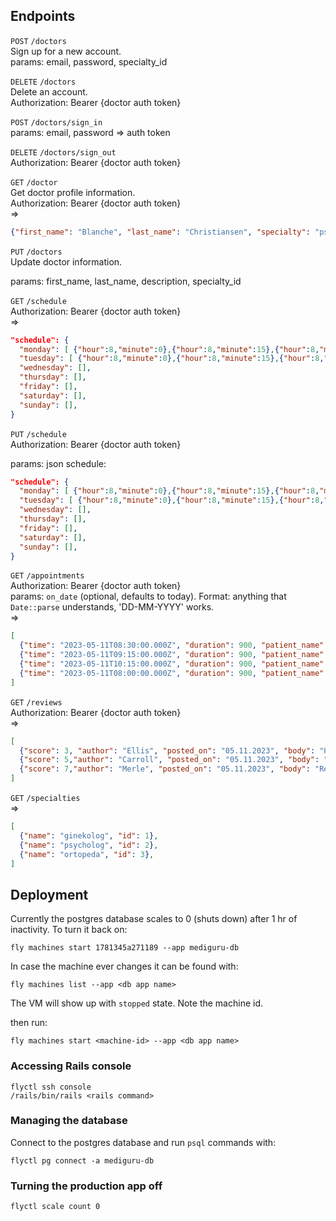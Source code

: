 ## Endpoints

`POST`     `/doctors`  
Sign up for a new account.  
params: email, password, specialty_id

`DELETE`   `/doctors`  
Delete an account.  
Authorization: Bearer {doctor auth token}

`POST`   `/doctors/sign_in`  
params: email, password
=> auth token

`DELETE`   `/doctors/sign_out`  
Authorization: Bearer {doctor auth token}

`GET` `/doctor`  
Get doctor profile information.  
Authorization: Bearer {doctor auth token}  
=>
```json
{"first_name": "Blanche", "last_name": "Christiansen", "specialty": "psycholog", "description": "Est quae officiis. Ut non enim..."}
```

`PUT` `/doctors`  
Update doctor information.

params: first_name, last_name, description, specialty_id

`GET` `/schedule`  
Authorization: Bearer {doctor auth token}  
=>
```json
"schedule": {
  "monday": [ {"hour":8,"minute":0},{"hour":8,"minute":15},{"hour":8,"minute":30} ],
  "tuesday": [ {"hour":8,"minute":0},{"hour":8,"minute":15},{"hour":8,"minute":30} ],
  "wednesday": [],
  "thursday": [],
  "friday": [],
  "saturday": [],
  "sunday": [],
}
```

`PUT` `/schedule`  
Authorization: Bearer {doctor auth token}

params: json schedule:
```json
"schedule": {
  "monday": [ {"hour":8,"minute":0},{"hour":8,"minute":15},{"hour":8,"minute":30} ],
  "tuesday": [ {"hour":8,"minute":0},{"hour":8,"minute":15},{"hour":8,"minute":30} ],
  "wednesday": [],
  "thursday": [],
  "friday": [],
  "saturday": [],
  "sunday": [],
}
```

`GET` `/appointments`  
Authorization: Bearer {doctor auth token}   
params: `on_date` (optional, defaults to today). Format: anything that `Date::parse` understands, 'DD-MM-YYYY' works.  
=>
```json
[
  {"time": "2023-05-11T08:30:00.000Z", "duration": 900, "patient_name": "Lyndon Wolff", "patient_email": "lyndon_wolff@email.com"},
  {"time": "2023-05-11T09:15:00.000Z", "duration": 900, "patient_name": "Maura Fisher", "patient_email": "maura_fisher@email.com"},
  {"time": "2023-05-11T10:15:00.000Z", "duration": 900, "patient_name": "Merle Collins", "patient_email": "merle_collins@email.com"},
  {"time": "2023-05-11T08:00:00.000Z", "duration": 900, "patient_name": "Rex Johnson", "patient_email": "rex_johnson@email.com"}
]
```

`GET` `/reviews`  
Authorization: Bearer {doctor auth token}   
=>
```json
[
  {"score": 3, "author": "Ellis", "posted_on": "05.11.2023", "body": "Harum ex rerum. Distinctio... "},
  {"score": 5,"author": "Carroll", "posted_on": "05.11.2023", "body": "Est quae officiis. Ut non enim... "},
  {"score": 7,"author": "Merle", "posted_on": "05.11.2023", "body": "Rerum ut soluta. Eum... "}
]
```

`GET` `/specialties`  
=>
```json
[
  {"name": "ginekolog", "id": 1},
  {"name": "psycholog", "id": 2},
  {"name": "ortopeda", "id": 3},
]
```

## Deployment

Currently the postgres database scales to 0 (shuts down) after 1 hr of inactivity. To turn it back on:

```
fly machines start 1781345a271189 --app mediguru-db
```

In case the machine ever changes it can be found with:
```
fly machines list --app <db app name>
```
The VM will show up with `stopped` state. Note the machine id.

then run:
```
fly machines start <machine-id> --app <db app name>
```

### Accessing Rails console

```
flyctl ssh console
/rails/bin/rails <rails command>
```

### Managing the database
Connect to the postgres database and run `psql` commands with:
```
flyctl pg connect -a mediguru-db
```

### Turning the production app off

```
flyctl scale count 0
```
